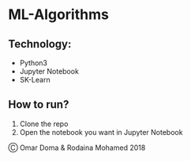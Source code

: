# ML-Algorithms


## Technology:

* Python3
* Jupyter Notebook
* SK-Learn

## How to run?

1. Clone the repo
2. Open the notebook you want in Jupyter Notebook

&#9400; Omar Doma & Rodaina Mohamed 2018
